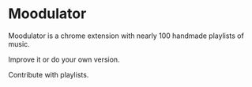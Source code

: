 # Moodulator
Moodulator is a chrome extension with nearly 100 handmade playlists of music.

Improve it or do your own version.

Contribute with playlists.
